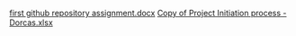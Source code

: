 [first github repository assignment.docx](https://github.com/user-attachments/files/16108199/first.github.repository.assignment.docx)
[Copy of Project Initiation process - Dorcas.xlsx](https://github.com/user-attachments/files/16108203/Copy.of.Project.Initiation.process.-.Dorcas.xlsx)
